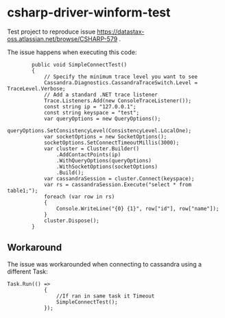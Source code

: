 # csharp-driver-winform-test

Test project to reproduce issue https://datastax-oss.atlassian.net/browse/CSHARP-579 .

The issue happens when executing this code:

```
        public void SimpleConnectTest()
        {
            // Specify the minimum trace level you want to see
            Cassandra.Diagnostics.CassandraTraceSwitch.Level = TraceLevel.Verbose;
            // Add a standard .NET trace listener
            Trace.Listeners.Add(new ConsoleTraceListener());
            const string ip = "127.0.0.1";
            const string keyspace = "test";
            var queryOptions = new QueryOptions();
            queryOptions.SetConsistencyLevel(ConsistencyLevel.LocalOne);
            var socketOptions = new SocketOptions();
            socketOptions.SetConnectTimeoutMillis(3000);
            var cluster = Cluster.Builder()
                .AddContactPoints(ip)
                .WithQueryOptions(queryOptions)
                .WithSocketOptions(socketOptions)
                .Build();
            var cassandraSession = cluster.Connect(keyspace);
            var rs = cassandraSession.Execute("select * from table1;");
            foreach (var row in rs)
            {
                Console.WriteLine("{0} {1}", row["id"], row["name"]);
            }
            cluster.Dispose();
        }
```

## Workaround
The issue was workarounded when connecting to cassandra using a different Task: 
```
Task.Run(() =>
            {
                //If ran in same task it Timeout
                SimpleConnectTest();
            });
```            
